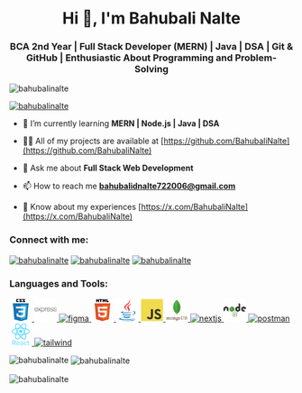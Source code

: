<h1 align="center">Hi 👋, I'm Bahubali Nalte</h1>
<h3 align="center">BCA 2nd Year | Full Stack Developer (MERN) | Java | DSA | Git & GitHub | Enthusiastic About Programming and Problem-Solving</h3>

<p align="left"> <img src="https://komarev.com/ghpvc/?username=bahubalinalte&label=Profile%20views&color=0e75b6&style=flat" alt="bahubalinalte" /> </p>

<p align="left"> <a href="https://twitter.com/bahubalinalte" target="blank"><img src="https://img.shields.io/twitter/follow/bahubalinalte?logo=twitter&style=for-the-badge" alt="bahubalinalte" /></a> </p>

- 🌱 I’m currently learning **MERN | Node.js | Java | DSA**

- 👨‍💻 All of my projects are available at [https://github.com/BahubaliNalte](https://github.com/BahubaliNalte)

- 💬 Ask me about **Full Stack Web Development**

- 📫 How to reach me **bahubalidnalte722006@gmail.com**

- 📄 Know about my experiences [https://x.com/BahubaliNalte](https://x.com/BahubaliNalte)

<h3 align="left">Connect with me:</h3>
<p align="left">
<a href="https://twitter.com/bahubalinalte" target="blank"><img align="center" src="https://raw.githubusercontent.com/rahuldkjain/github-profile-readme-generator/master/src/images/icons/Social/twitter.svg" alt="bahubalinalte" height="30" width="40" /></a>
<a href="https://linkedin.com/in/bahubalinalte" target="blank"><img align="center" src="https://raw.githubusercontent.com/rahuldkjain/github-profile-readme-generator/master/src/images/icons/Social/linked-in-alt.svg" alt="bahubalinalte" height="30" width="40" /></a>
<a href="https://www.leetcode.com/bahubalinalte" target="blank"><img align="center" src="https://raw.githubusercontent.com/rahuldkjain/github-profile-readme-generator/master/src/images/icons/Social/leet-code.svg" alt="bahubalinalte" height="30" width="40" /></a>
</p>

<h3 align="left">Languages and Tools:</h3>
<p align="left"> <a href="https://www.w3schools.com/css/" target="_blank" rel="noreferrer"> <img src="https://raw.githubusercontent.com/devicons/devicon/master/icons/css3/css3-original-wordmark.svg" alt="css3" width="40" height="40"/> </a> <a href="https://expressjs.com" target="_blank" rel="noreferrer"> <img src="https://raw.githubusercontent.com/devicons/devicon/master/icons/express/express-original-wordmark.svg" alt="express" width="40" height="40"/> </a> <a href="https://www.figma.com/" target="_blank" rel="noreferrer"> <img src="https://www.vectorlogo.zone/logos/figma/figma-icon.svg" alt="figma" width="40" height="40"/> </a> <a href="https://www.w3.org/html/" target="_blank" rel="noreferrer"> <img src="https://raw.githubusercontent.com/devicons/devicon/master/icons/html5/html5-original-wordmark.svg" alt="html5" width="40" height="40"/> </a> <a href="https://www.java.com" target="_blank" rel="noreferrer"> <img src="https://raw.githubusercontent.com/devicons/devicon/master/icons/java/java-original.svg" alt="java" width="40" height="40"/> </a> <a href="https://developer.mozilla.org/en-US/docs/Web/JavaScript" target="_blank" rel="noreferrer"> <img src="https://raw.githubusercontent.com/devicons/devicon/master/icons/javascript/javascript-original.svg" alt="javascript" width="40" height="40"/> </a> <a href="https://www.mongodb.com/" target="_blank" rel="noreferrer"> <img src="https://raw.githubusercontent.com/devicons/devicon/master/icons/mongodb/mongodb-original-wordmark.svg" alt="mongodb" width="40" height="40"/> </a> <a href="https://nextjs.org/" target="_blank" rel="noreferrer"> <img src="https://cdn.worldvectorlogo.com/logos/nextjs-2.svg" alt="nextjs" width="40" height="40"/> </a> <a href="https://nodejs.org" target="_blank" rel="noreferrer"> <img src="https://raw.githubusercontent.com/devicons/devicon/master/icons/nodejs/nodejs-original-wordmark.svg" alt="nodejs" width="40" height="40"/> </a> <a href="https://postman.com" target="_blank" rel="noreferrer"> <img src="https://www.vectorlogo.zone/logos/getpostman/getpostman-icon.svg" alt="postman" width="40" height="40"/> </a> <a href="https://reactjs.org/" target="_blank" rel="noreferrer"> <img src="https://raw.githubusercontent.com/devicons/devicon/master/icons/react/react-original-wordmark.svg" alt="react" width="40" height="40"/> </a> <a href="https://tailwindcss.com/" target="_blank" rel="noreferrer"> <img src="https://www.vectorlogo.zone/logos/tailwindcss/tailwindcss-icon.svg" alt="tailwind" width="40" height="40"/> </a> </p>

<p><img align="left" src="https://github-readme-stats.vercel.app/api/top-langs?username=bahubalinalte&show_icons=true&locale=en&layout=compact" alt="bahubalinalte" /></p>

<p>&nbsp;<img align="center" src="https://github-readme-stats.vercel.app/api?username=bahubalinalte&show_icons=true&locale=en" alt="bahubalinalte" /></p>

<p><img align="center" src="https://github-readme-streak-stats.herokuapp.com/?user=bahubalinalte&" alt="bahubalinalte" /></p>
